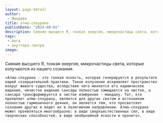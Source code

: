 ```yaml
---
layout: page-detail
author:
 - Яшодеви
title: атма-спхурана
publishDate: "2024-09-01"
description: Сияние высшего Я, тонкая энергия, микрочастицы света, которые излучаются из нашего сознания.
tags:
 - йога
 - ануттара-тантра
image: 
---
```


Сияние высшего Я, тонкая энергия, микрочастицы света, которые излучаются из нашего сознания.


 
	«Атма-спхурана - это тонкая ясность, которая генерируется в результате нашей созерцательной практики. Такое излучение искривляет пространство вокруг живого существа, вследствие чего меняется его кармическое видение, нечистое видение сансары полностью замещается на чистое, а сансара трансформируется в чистое измерение - мандалу. Тот, кто проявляет атма-спхурану, является для других светом и источником полностью гармоничного деяния, он является тем, кто просветляет сознание других и ведет их в позитивном направлении. Атма-спхурана может проявляться многообразно: в виде сверхъестественных сил, в виде творческих способностей, в виде необычайной ясности и прочего».


